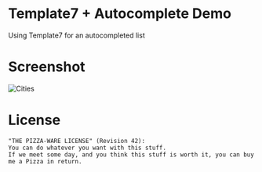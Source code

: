 Template7 + Autocomplete Demo
===================

Using Template7 for an autocompleted list


Screenshot
===================
![Cities]()

License
=======
    "THE PIZZA-WARE LICENSE" (Revision 42):
    You can do whatever you want with this stuff. 
    If we meet some day, and you think this stuff is worth it, you can buy me a Pizza in return.
